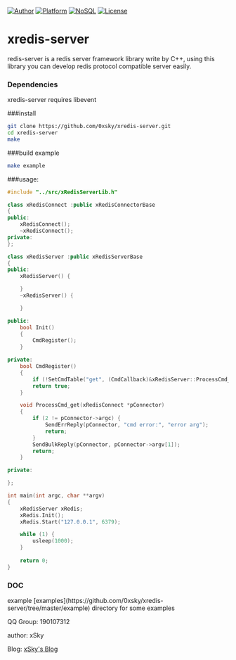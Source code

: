 [![Author](https://img.shields.io/badge/author-@0xsky-blue.svg?style=flat)](http://www.0xsky.net/)
[![Platform](https://img.shields.io/badge/platform-Linux,%20BSD,%20OS%20X,%20Windows-green.svg?style=flat)](https://github.com/0xsky/xredis-server) 
[![NoSQL](https://img.shields.io/badge/db-NoSQL-pink.svg?tyle=flat)](https://github.com/0xsky/xredis-server) 
[![License](https://img.shields.io/badge/license-MIT-yellow.svg?style=flat)](LICENSE)


xredis-server
======


redis-server is a redis server framework library write by C++, using this library you can develop redis protocol compatible server easily.


### Dependencies
xredis-server requires libevent


###install
```bash
git clone https://github.com/0xsky/xredis-server.git
cd xredis-server
make
```
###build example
```bash
make example
```

###usage:
```cpp
#include "../src/xRedisServerLib.h"

class xRedisConnect :public xRedisConnectorBase
{
public:
    xRedisConnect();
    ~xRedisConnect();
private:
};

class xRedisServer :public xRedisServerBase
{
public:
    xRedisServer() {

    }
    ~xRedisServer() {

    }

public:
    bool Init()
    {
        CmdRegister();
    }

private:
    bool CmdRegister()
    {
        if (!SetCmdTable("get", (CmdCallback)&xRedisServer::ProcessCmd_get)) return false;
        return true;
    }

    void ProcessCmd_get(xRedisConnect *pConnector)
    {
        if (2 != pConnector->argc) {
            SendErrReply(pConnector, "cmd error:", "error arg");
            return;
        }
        SendBulkReply(pConnector, pConnector->argv[1]);
        return;
    }

private:

};

int main(int argc, char **argv)
{
    xRedisServer xRedis;
    xRedis.Init();
    xRedis.Start("127.0.0.1", 6379);

    while (1) {
        usleep(1000);
    }
    
    return 0;
}

```
### DOC

<p>example [examples](https://github.com/0xsky/xredis-server/tree/master/example) directory for some examples
<p>QQ Group: 190107312

<p><p>author: xSky        
<p>Blog: <a href="http://www.0xsky.com/">xSky's Blog</a>


